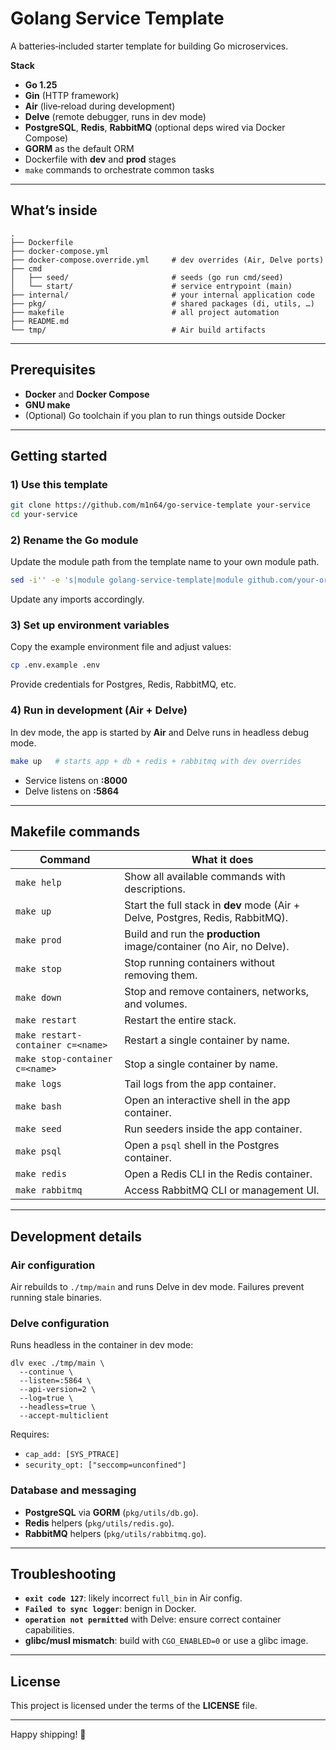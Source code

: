 # Golang Service Template

A batteries‑included starter template for building Go microservices.

**Stack**

* **Go 1.25**
* **Gin** (HTTP framework)
* **Air** (live‑reload during development)
* **Delve** (remote debugger, runs in dev mode)
* **PostgreSQL**, **Redis**, **RabbitMQ** (optional deps wired via Docker Compose)
* **GORM** as the default ORM
* Dockerfile with **dev** and **prod** stages
* `make` commands to orchestrate common tasks

---

## What’s inside

```
.
├── Dockerfile
├── docker-compose.yml
├── docker-compose.override.yml     # dev overrides (Air, Delve ports)
├── cmd
│   ├── seed/                       # seeds (go run cmd/seed)
│   └── start/                      # service entrypoint (main)
├── internal/                       # your internal application code
├── pkg/                            # shared packages (di, utils, …)
├── makefile                        # all project automation
├── README.md
└── tmp/                            # Air build artifacts
```

---

## Prerequisites

* **Docker** and **Docker Compose**
* **GNU make**
* (Optional) Go toolchain if you plan to run things outside Docker

---

## Getting started

### 1) Use this template

```bash
git clone https://github.com/m1n64/go-service-template your-service
cd your-service
```

### 2) Rename the Go module

Update the module path from the template name to your own module path.

```bash
sed -i'' -e 's|module golang-service-template|module github.com/your-org/your-service|' go.mod
```

Update any imports accordingly.

### 3) Set up environment variables

Copy the example environment file and adjust values:

```bash
cp .env.example .env
```

Provide credentials for Postgres, Redis, RabbitMQ, etc.

### 4) Run in development (Air + Delve)

In dev mode, the app is started by **Air** and Delve runs in headless debug mode.

```bash
make up   # starts app + db + redis + rabbitmq with dev overrides
```

* Service listens on **:8000**
* Delve listens on **:5864**

---

## Makefile commands

| Command                           | What it does                                                                   |
|-----------------------------------|--------------------------------------------------------------------------------|
| `make help`                       | Show all available commands with descriptions.                                 |
| `make up`                         | Start the full stack in **dev** mode (Air + Delve, Postgres, Redis, RabbitMQ). |
| `make prod`                       | Build and run the **production** image/container (no Air, no Delve).           |
| `make stop`                       | Stop running containers without removing them.                                 |
| `make down`                       | Stop and remove containers, networks, and volumes.                             |
| `make restart`                    | Restart the entire stack.                                                      |
| `make restart-container c=<name>` | Restart a single container by name.                                            |
| `make stop-container c=<name>`    | Stop a single container by name.                                               |
| `make logs`                       | Tail logs from the app container.                                              |
| `make bash`                       | Open an interactive shell in the app container.                                |
| `make seed`                       | Run seeders inside the app container.                                          |
| `make psql`                       | Open a `psql` shell in the Postgres container.                                 |
| `make redis`                      | Open a Redis CLI in the Redis container.                                       |
| `make rabbitmq`                   | Access RabbitMQ CLI or management UI.                                          |

---

## Development details

### Air configuration

Air rebuilds to `./tmp/main` and runs Delve in dev mode. Failures prevent running stale binaries.

### Delve configuration

Runs headless in the container in dev mode:

```
dlv exec ./tmp/main \
  --continue \
  --listen=:5864 \
  --api-version=2 \
  --log=true \
  --headless=true \
  --accept-multiclient
```

Requires:

* `cap_add: [SYS_PTRACE]`
* `security_opt: ["seccomp=unconfined"]`

### Database and messaging

* **PostgreSQL** via **GORM** (`pkg/utils/db.go`).
* **Redis** helpers (`pkg/utils/redis.go`).
* **RabbitMQ** helpers (`pkg/utils/rabbitmq.go`).

---

## Troubleshooting

* **`exit code 127`**: likely incorrect `full_bin` in Air config.
* **`Failed to sync logger`**: benign in Docker.
* **`operation not permitted`** with Delve: ensure correct container capabilities.
* **glibc/musl mismatch**: build with `CGO_ENABLED=0` or use a glibc image.

---

## License

This project is licensed under the terms of the **LICENSE** file.

---

Happy shipping! 🚀
